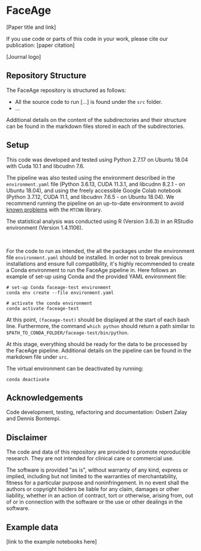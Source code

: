 # FaceAge

[Paper title and link]

If you use code or parts of this code in your work, please cite our 
publication:  [paper citation]

[Journal logo]


## Repository Structure

The FaceAge repository is structured as follows:

* All the source code to run [...] is found under the `src` folder.
* ...

Additional details on the content of the subdirectories and their structure can be found in the markdown files stored in each of the subdirectories.

## Setup

This code was developed and tested using Python 2.7.17 on Ubuntu 18.04 with Cuda 10.1 and libcudnn 7.6.

The pipeline was also tested using the environment described in the `environment.yaml` file (Python 3.6.13, CUDA 11.3.1, and libcudnn 8.2.1 - on Ubuntu 18.04), and using the freely accessible Google Colab notebook (Python 3.7.12, CUDA 11.1, and libcudnn 7.6.5 - on Ubuntu 18.04). We recommend running the pipeline on an up-to-date environment to avoid [known problems](https://github.com/ipazc/mtcnn/issues/87) with the `MTCNN` library.

The statistical analysis was conducted using R (Version 3.6.3) in an RStudio environment (Version 1.4.1106).

<br>

For the code to run as intended, the all the packages under the environment file `environment.yaml` should be installed. In order not to break previous installations and ensure full compatibility, it's highly recommended to create a Conda environment to run the FaceAge pipeline in. Here follows an example of set-up using Conda and the provided YAML environment file:

```
# set-up Conda faceage-test environment
conda env create --file environment.yaml

# activate the conda environment
conda activate faceage-test
```

At this point, `(faceage-test)` should be displayed at the start of each bash line. Furthermore, the command `which python` should return a path similar to `$PATH_TO_CONDA_FOLDER/faceage-test/bin/python`. 

At this stage, everything should be ready for the data to be processed by the FaceAge pipeline. Additional details on the pipeline can be found in the markdown file under `src`.

The virtual environment can be deactivated by running:

```
conda deactivate
```

## Acknowledgements

Code development, testing, refactoring and documentation: Osbert Zalay and Dennis Bontempi.

## Disclaimer

The code and data of this repository are provided to promote reproducible 
research. They are not intended for clinical care or commercial use.

The software is provided "as is", without warranty of any kind, express or 
implied, including but not limited to the warranties of merchantability, 
fitness for a particular purpose and noninfringement. In no event shall the 
authors or copyright holders be liable for any claim, damages or other 
liability, whether in an action of contract, tort or otherwise, arising 
from, out of or in connection with the software or the use or other 
dealings in the software.

## Example data

[link to the example notebooks here]

